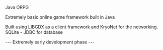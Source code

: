 Java ORPG

Extremely basic online game framework built in Java

Built using LIBGDX as a client framework and KryoNet for the networking. SQLite - JDBC for database

--- Extremely early development phase ---
